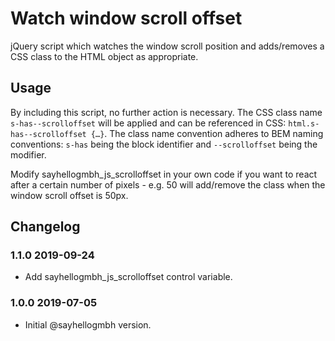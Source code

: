 # Watch window scroll offset

jQuery script which watches the window scroll position and adds/removes a CSS
class to the HTML object as appropriate.

## Usage

By including this script, no further action is necessary. The CSS class name
`s-has--scrolloffset` will be applied and can be referenced in CSS:
`html.s-has--scrolloffset {…}`. The class name convention adheres to BEM
naming conventions: `s-has` being the block identifier and `--scrolloffset`
being the modifier.

Modify sayhellogmbh_js_scrolloffset in your own code if you want to react
after a certain number of pixels - e.g. 50 will add/remove the class when
the window scroll offset is 50px.

## Changelog

### 1.1.0 2019-09-24

* Add sayhellogmbh_js_scrolloffset control variable.

### 1.0.0 2019-07-05

* Initial @sayhellogmbh version.
